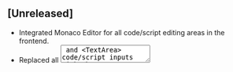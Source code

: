 ## [Unreleased]
- Integrated Monaco Editor for all code/script editing areas in the frontend.
- Replaced all <textarea> and <TextArea> code/script inputs with the new CodeEditor component.
- Updated documentation and checklist to reflect these changes. 